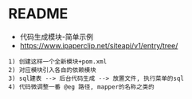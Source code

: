 # README

- 代码生成模块-简单示例
- https://www.ipaperclip.net/siteapi/v1/entry/tree/

```
1) 创建这样一个全新模块+pom.xml
2) 对应模块引入各自的依赖模块
3) sql建表 --> 后台代码生成 --> 放置文件, 执行菜单的sql
4) 代码微调整一番 @eg 路径, mapper的名称之类的
```
